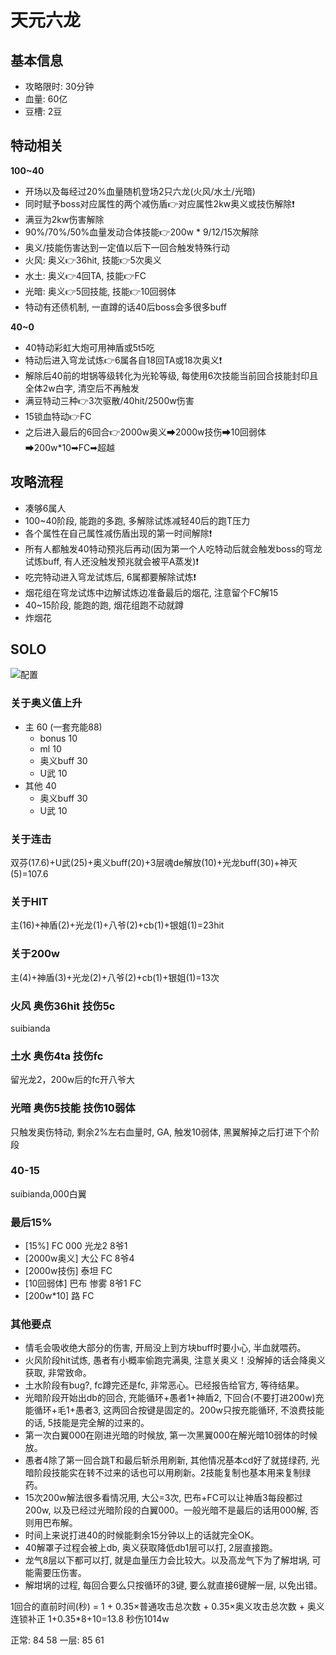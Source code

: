 # 天元六龙

## 基本信息

- 攻略限时: 30分钟
- 血量: 60亿
- 豆槽: 2豆

## 特动相关

**100~40**

- 开场以及每经过20%血量随机登场2只六龙(火风/水土/光暗)
- 同时赋予boss对应属性的两个减伤盾👉对应属性2kw奥义或技伤解除❗
- 满豆为2kw伤害解除
- 90%/70%/50%血量发动合体技能👉200w \* 9/12/15次解除
- 奥义/技能伤害达到一定值以后下一回合触发特殊行动
- 火风: 奥义👉36hit, 技能👉5次奥义
- 水土: 奥义👉4回TA, 技能👉FC
- 光暗: 奥义👉5回技能, 技能👉10回弱体
- 特动有还债机制, 一直蹲的话40后boss会多很多buff

**40~0**

- 40特动彩虹大炮可用神盾或5t5吃
- 特动后进入穹龙试炼👉6属各自18回TA或18次奥义❗
- 解除后40前的坩锅等级转化为光轮等级, 每使用6次技能当前回合技能封印且全体2w白字, 清空后不再触发
- 满豆特动三种👉3次驱散/40hit/2500w伤害
- 15锁血特动👉FC
- 之后进入最后的6回合👉2000w奥义➡2000w技伤➡10回弱体➡200w\*10➡FC➡超越

## 攻略流程

- 凑够6属人
- 100~40阶段, 能跑的多跑, 多解除试炼减轻40后的跑T压力
- 各个属性在自己属性减伤盾出现的第一时间解除❗
- 所有人都触发40特动预兆后再动(因为第一个人吃特动后就会触发boss的穹龙试炼buff, 有人还没触发预兆就会被平A蒸发)❗
- 吃完特动进入穹龙试炼后, 6属都要解除试炼❗
- 烟花组在穹龙试炼中边解试炼边准备最后的烟花, 注意留个FC解15
- 40~15阶段, 能跑的跑, 烟花组跑不动就蹲
- 炸烟花

## SOLO

![配置](/assets/build/tengen_solo_party.png)

### 关于奥义值上升

- 主 60 (一套充能88)
  - bonus 10
  - ml 10
  - 奥义buff 30
  - U武 10
- 其他 40
  - 奥义buff 30
  - U武 10

### 关于连击

双芬(17.6)+U武(25)+奥义buff(20)+3层魂de解放(10)+光龙buff(30)+神灭(5)=107.6

### 关于HIT

主(16)+神盾(2)+光龙(1)+八爷(2)+cb(1)+银姐(1)=23hit

### 关于200w

主(4)+神盾(3)+光龙(2)+八爷(2)+cb(1)+银姐(1)=13次

### 火风 奥伤36hit 技伤5c

suibianda

### 土水 奥伤4ta 技伤fc

留光龙2，200w后的fc开八爷大

### 光暗 奥伤5技能 技伤10弱体

只触发奥伤特动, 剩余2%左右血量时, GA, 触发10弱体, 黑翼解掉之后打进下个阶段

### 40-15

suibianda,000白翼

### 最后15%

- [15%] FC 000 光龙2 8爷1
- [2000w奥义] 大公 FC 8爷4
- [2000w技伤] 泰坦 FC
- [10回弱体] 巴布 惨雾 8爷1 FC
- [200w*10] 路 FC

### 其他要点

- 情毛会吸收绝大部分的伤害, 开局没上到方块buff时要小心, 半血就喂药。
- 火风阶段hit试炼, 愚者有小概率偷跑完满奥, 注意关奥义！没解掉的话会降奥义获取, 非常致命。
- 土水阶段有bug?, fc蹲完还是fc, 非常恶心。已经报告给官方, 等待结果。
- 光暗阶段开始出db的回合, 充能循环+愚者1+神盾2, 下回合(不要打进200w)充能循环+毛1+愚者3, 这两回合按键是固定的。200w只按充能循环, 不浪费技能的话, 5技能是完全解的过来的。
- 第一次白翼000在刚进光暗的时候放, 第一次黑翼000在解光暗10弱体的时候放。
- 愚者4除了第一回合跳T和最后斩杀用刷新, 其他情况基本cd好了就搓绿药, 光暗阶段技能实在转不过来的话也可以用刷新。2技能复制也基本用来复制绿药。
- 15次200w解法很多看情况用, 大公=3次, 巴布+FC可以让神盾3每段都过200w, 以及已经过光暗阶段的白翼000。一般光暗不是最后的话用000解, 否则用巴布解。
- 时间上来说打进40的时候能剩余15分钟以上的话就完全OK。
- 40解罩子过程会被上db, 奥义获取降低db1层可以打, 2层直接跑。
- 龙气8层以下都可以打, 就是血量压力会比较大。以及高龙气下为了解坩埚, 可能需要压伤害。
- 解坩埚的过程, 每回合要么只按循环的3键, 要么就直接6键解一层, 以免出错。

1回合的直前时间(秒) = 1 + 0.35×普通攻击总次数 + 0.35×奥义攻击总次数 + 奥义连锁补正
1+0.35\*8+10=13.8 秒伤1014w

正常: 84 58
一层: 85 61

